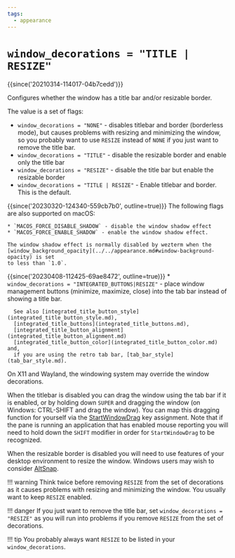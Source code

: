 ```yaml
---
tags:
  - appearance
---
```

# `window_decorations = "TITLE | RESIZE"`

{{since('20210314-114017-04b7cedd')}}

Configures whether the window has a title bar and/or resizable border.

The value is a set of flags:

* `window_decorations = "NONE"` - disables titlebar and border (borderless
  mode), but causes problems with resizing and minimizing the window, so you
  probably want to use `RESIZE` instead of `NONE` if you just want to remove
  the title bar.
* `window_decorations = "TITLE"` - disable the resizable border and enable only the title bar
* `window_decorations = "RESIZE"` - disable the title bar but enable the resizable border
* `window_decorations = "TITLE | RESIZE"` - Enable titlebar and border.  This is the default.

{{since('20230320-124340-559cb7b0', outline=true)}}
    The following flags are also supported on macOS:

    * `MACOS_FORCE_DISABLE_SHADOW` - disable the window shadow effect
    * `MACOS_FORCE_ENABLE_SHADOW` - enable the window shadow effect.

    The window shadow effect is normally disabled by wezterm when the
    [window_background_opacity](../../appearance.md#window-background-opacity) is set
    to less than `1.0`.

{{since('20230408-112425-69ae8472', outline=true)}}
    * `window_decorations = "INTEGRATED_BUTTONS|RESIZE"` - place window
      management buttons (minimize, maximize, close) into the tab bar
      instead of showing a title bar.

      See also [integrated_title_button_style](integrated_title_button_style.md),
      [integrated_title_buttons](integrated_title_buttons.md),
      [integrated_title_button_alignment](integrated_title_button_alignment.md)
      [integrated_title_button_color](integrated_title_button_color.md) and,
      if you are using the retro tab bar, [tab_bar_style](tab_bar_style.md).

On X11 and Wayland, the windowing system may override the window decorations.

When the titlebar is disabled you can drag the window using the tab bar if it
is enabled, or by holding down `SUPER` and dragging the window (on Windows:
CTRL-SHIFT and drag the window).  You can map this dragging function for
yourself via the [StartWindowDrag](../keyassignment/StartWindowDrag.md) key
assignment.  Note that if the pane is running an application that has enabled
mouse reporting you will need to hold down the `SHIFT` modifier in order for
`StartWindowDrag` to be recognized.

When the resizable border is disabled you will need to use features of your
desktop environment to resize the window.  Windows users may wish to consider
[AltSnap](https://github.com/RamonUnch/AltSnap).

!!! warning
    Think twice before removing `RESIZE` from the set of decorations as it causes
    problems with resizing and minimizing the window. You usually want to keep
    `RESIZE` enabled.

!!! danger
    If you just want to remove the title bar, set `window_decorations = "RESIZE"`
    as you will run into problems if you remove `RESIZE` from the set of
    decorations.

!!! tip
    You probably always want `RESIZE` to be listed in your `window_decorations`.

